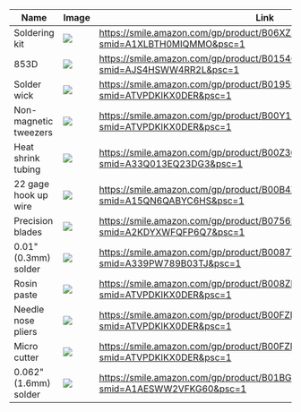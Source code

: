 |Name|Image|Link|
|---|---|---|
|Soldering kit|![](https://m.media-amazon.com/images/I/71S41HufQJL._AC_UL320_ML3_.jpg)|https://smile.amazon.com/gp/product/B06XZ31W3M/ref=ox_sc_act_title_1?smid=A1XLBTH0MIQMMO&psc=1|
|853D|![](https://m.media-amazon.com/images/I/61BD-38KpXL._AC_AA180_.jpg)|https://smile.amazon.com/gp/product/B0154G47NA/ref=ox_sc_act_title_1?smid=AJS4HSWW4RR2L&psc=1|
|Solder wick|![](https://m.media-amazon.com/images/I/81glGHL0lTL._AC_AA180_.jpg)|https://smile.amazon.com/gp/product/B0195UVWJ8/ref=ox_sc_act_title_2?smid=ATVPDKIKX0DER&psc=1|
|Non-magnetic tweezers|![](https://m.media-amazon.com/images/I/51oS4CO7MDL._AC_AA180_.jpg)|https://smile.amazon.com/gp/product/B00Y1U10HC/ref=ox_sc_act_title_3?smid=ATVPDKIKX0DER&psc=1|
|Heat shrink tubing|![](https://m.media-amazon.com/images/I/91LP+l1hloL._AC_AA180_.jpg)|https://smile.amazon.com/gp/product/B00Z36EQLU/ref=ox_sc_act_title_4?smid=A33Q013EQ23DG3&psc=1|
|22 gage hook up wire|![](https://m.media-amazon.com/images/I/41M8ZDPu-bL._AC_AA180_.jpg)|https://smile.amazon.com/gp/product/B00B4ZQ3L0/ref=ox_sc_act_title_5?smid=A15QN6QABYC6HS&psc=1|
|Precision blades|![](https://m.media-amazon.com/images/I/61tdZV6I7mL._AC_AA180_.jpg)|https://smile.amazon.com/gp/product/B0756PZL6G/ref=ox_sc_act_title_6?smid=A2KDYXWFQFP6Q7&psc=1|
|0.01" (0.3mm) solder|![](https://m.media-amazon.com/images/I/71X3xDMlGVL._AC_AA180_.jpg)|https://smile.amazon.com/gp/product/B0087YBJI8/ref=ox_sc_act_title_7?smid=A339PW789B03TJ&psc=1|
|Rosin paste|![](https://m.media-amazon.com/images/I/51yf-bKX00L._AC_AA180_.jpg)|https://smile.amazon.com/gp/product/B008ZIV85A/ref=ox_sc_act_title_8?smid=ATVPDKIKX0DER&psc=1|
|Needle nose pliers|![](https://m.media-amazon.com/images/I/71pLUeJgw3L._AC_AA180_.jpg)|https://smile.amazon.com/gp/product/B00FZPHEW2/ref=ox_sc_act_title_10?smid=ATVPDKIKX0DER&psc=1|
|Micro cutter|![](https://m.media-amazon.com/images/I/71QGl0rv6rL._AC_AA180_.jpg)|https://smile.amazon.com/gp/product/B00FZPDG1K/ref=ox_sc_act_title_9?smid=ATVPDKIKX0DER&psc=1|
|0.062" (1.6mm) solder|![](https://m.media-amazon.com/images/I/91O5XpJt0JL._AC_AA180_.jpg)|https://smile.amazon.com/gp/product/B01BGXUC84/ref=ox_sc_saved_title_1?smid=A1AESWW2VFKG60&psc=1|
